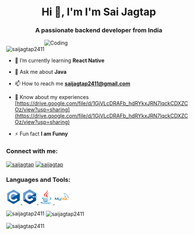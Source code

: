 <h1 align="center">Hi 👋, I'm I'm Sai Jagtap</h1>
<h3 align="center">A passionate backend developer from India</h3>
<img align="right" alt="Coding" width="400" src="https://cdn.dribbble.com/users/1162077/screenshots/3848914/programmer.gif">
<p align="left"> <img src="https://komarev.com/ghpvc/?username=saijagtap2411&label=Profile%20views&color=0e75b6&style=flat" alt="saijagtap2411" /> </p>

- 🌱 I’m currently learning **React Native**

- 💬 Ask me about **Java**

- 📫 How to reach me **saijagtap2411@gmail.com**

- 📄 Know about my experiences [https://drive.google.com/file/d/1GjVLcDRAFb_hdRYkxJRN7lqckCDXZCOz/view?usp=sharing](https://drive.google.com/file/d/1GjVLcDRAFb_hdRYkxJRN7lqckCDXZCOz/view?usp=sharing)

- ⚡ Fun fact **I am Funny**

<h3 align="left">Connect with me:</h3>
<p align="left">
<a href="https://linkedin.com/in/saijagtap" target="blank"><img align="center" src="https://raw.githubusercontent.com/rahuldkjain/github-profile-readme-generator/master/src/images/icons/Social/linked-in-alt.svg" alt="saijagtap" height="30" width="40" /></a>
<a href="https://www.hackerrank.com/saijagtap" target="blank"><img align="center" src="https://raw.githubusercontent.com/rahuldkjain/github-profile-readme-generator/master/src/images/icons/Social/hackerrank.svg" alt="saijagtap" height="30" width="40" /></a>
</p>

<h3 align="left">Languages and Tools:</h3>
<p align="left"> <a href="https://www.cprogramming.com/" target="_blank" rel="noreferrer"> <img src="https://raw.githubusercontent.com/devicons/devicon/master/icons/c/c-original.svg" alt="c" width="40" height="40"/> </a> <a href="https://www.w3schools.com/cpp/" target="_blank" rel="noreferrer"> <img src="https://raw.githubusercontent.com/devicons/devicon/master/icons/cplusplus/cplusplus-original.svg" alt="cplusplus" width="40" height="40"/> </a> <a href="https://www.java.com" target="_blank" rel="noreferrer"> <img src="https://raw.githubusercontent.com/devicons/devicon/master/icons/java/java-original.svg" alt="java" width="40" height="40"/> </a> <a href="https://www.mysql.com/" target="_blank" rel="noreferrer"> <img src="https://raw.githubusercontent.com/devicons/devicon/master/icons/mysql/mysql-original-wordmark.svg" alt="mysql" width="40" height="40"/> </a> </p>

<p><img align="left" src="https://github-readme-stats.vercel.app/api/top-langs?username=saijagtap2411&show_icons=true&locale=en&layout=compact" alt="saijagtap2411" /></p>

<p>&nbsp;<img align="center" src="https://github-readme-stats.vercel.app/api?username=saijagtap2411&show_icons=true&locale=en" alt="saijagtap2411" /></p>

<p><img align="center" src="https://github-readme-streak-stats.herokuapp.com/?user=saijagtap2411&" alt="saijagtap2411" /></p>
